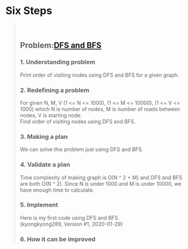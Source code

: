 # Six Steps
> <br />
>
> ## Problem:[DFS and BFS](https://www.acmicpc.net/problem/1260)
>
> ### 1. Understanding problem
> Print order of visiting nodes using DFS and BFS for a given graph.
> ### 2. Redefining a problem
> For given N, M, V (1 <= N <= 1000), (1 <= M <= 10000), (1 <= V <= 1000) which N is number of nodes,
> M is number of roads between nodes, V is starting node.  
> Find order of visiting nodes using DFS and BFS.
> ### 3. Making a plan
> We can solve this problem just using DFS and BFS.
> ### 4. Validate a plan
> Time complexity of making graph is O(N ^ 2 + M) and DFS and BFS are both O(N ^ 2).
> Since N is under 1000 and M is under 10000, we have enough time to calculate.
> ### 5. Implement
> Here is my first code using DFS and BFS.  
> (kyongkyong289, Version #1, 2020-01-29)
> ### 6. How it can be improved
>
>
>

